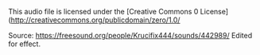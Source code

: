 This audio file is licensed under the [Creative Commons 0 License](http://creativecommons.org/publicdomain/zero/1.0/

Source: https://freesound.org/people/Krucifix444/sounds/442989/
Edited for effect.
